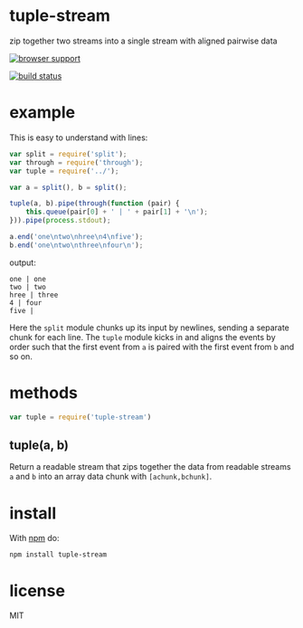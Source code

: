 # tuple-stream

zip together two streams into a single stream with aligned pairwise data

[![browser support](https://ci.testling.com/substack/tuple-stream.png)](http://ci.testling.com/substack/tuple-stream)

[![build status](https://secure.travis-ci.org/substack/tuple-stream.png)](http://travis-ci.org/substack/tuple-stream)

# example

This is easy to understand with lines:

``` js
var split = require('split');
var through = require('through');
var tuple = require('../');

var a = split(), b = split();

tuple(a, b).pipe(through(function (pair) {
    this.queue(pair[0] + ' | ' + pair[1] + '\n');
})).pipe(process.stdout);

a.end('one\ntwo\nhree\n4\nfive');
b.end('one\ntwo\nthree\nfour\n');
```

output:

```
one | one
two | two
hree | three
4 | four
five | 
```

Here the `split` module chunks up its input by newlines, sending a separate
chunk for each line. The `tuple` module kicks in and aligns the events by order
such that the first event from `a` is paired with the first event from `b` and
so on.

# methods


``` js
var tuple = require('tuple-stream')
```

## tuple(a, b)

Return a readable stream that zips together the data from readable streams `a`
and `b` into an array data chunk with `[achunk,bchunk]`.

# install

With [npm](https://npmjs.org) do:

```
npm install tuple-stream
```

# license

MIT
